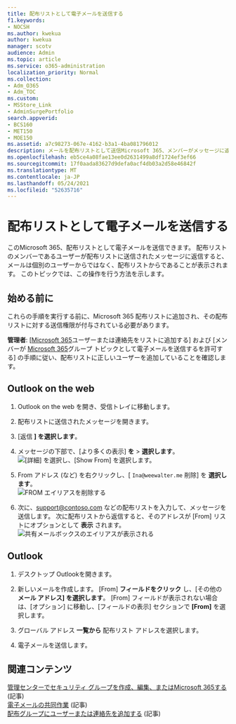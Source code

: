 ```yaml
---
title: 配布リストとして電子メールを送信する
f1.keywords:
- NOCSH
ms.author: kwekua
author: kwekua
manager: scotv
audience: Admin
ms.topic: article
ms.service: o365-administration
localization_priority: Normal
ms.collection:
- Adm_O365
- Adm_TOC
ms.custom:
- MSStore_Link
- AdminSurgePortfolio
search.appverid:
- BCS160
- MET150
- MOE150
ms.assetid: a7c98273-067e-4162-b3a1-4ba081796012
description: メールを配布リストとして送信Microsoft 365、メンバーがメッセージに返信すると、そのメールは配布リストから送信されたと思われる。
ms.openlocfilehash: eb5ce4a08fae13ee0d2631499a8df1724ef3ef66
ms.sourcegitcommit: 17f0aada83627d9defa0acf4db03a2d58e46842f
ms.translationtype: MT
ms.contentlocale: ja-JP
ms.lasthandoff: 05/24/2021
ms.locfileid: "52635716"
---
```

# <a name="send-email-as-a-distribution-list"></a>配布リストとして電子メールを送信する

このMicrosoft 365、配布リストとして電子メールを送信できます。 配布リストのメンバーであるユーザーが配布リストに送信されたメッセージに返信すると、メールは個別のユーザーからではなく、配布リストからであることが表示されます。 このトピックでは、この操作を行う方法を示します。
  
## <a name="before-you-begin"></a>始める前に

これらの手順を実行する前に、Microsoft 365 配布リストに追加され、その配布リストに対する送信権限が付与されている必要があります。
  
 **管理者**: [[Microsoft 365](../email/add-user-or-contact-to-distribution-list.md)ユーザーまたは連絡先をリストに追加する] および [メンバーが [Microsoft 365](../../solutions/allow-members-to-send-as-or-send-on-behalf-of-group.md#allow-members-to-send-email-as-a-group)グループ トピックとして電子メールを送信するを許可する] の手順に従い、配布リストに正しいユーザーを追加していることを確認します。
  
## <a name="outlook-on-the-web"></a>Outlook on the web

1. Outlook on the web を開き、受信トレイに移動します。 
    
2. 配布リストに送信されたメッセージを開きます。 
    
3. [返信 **] を選択します**。 
    
4. メッセージの下部で、[より多くの表示] **を** \> **選択します**。<br/> ![[詳細] を選択し、[Show From] を選択します。](../../media/534f13b7-9f15-48ea-8835-ea2ed1863ece.png)
  
5. From アドレス (など) を右クリックし、[ `Ina@weewalter.me` 削除] を **選択します**。<br/> ![FROM エイリアスを削除する](../../media/9b8d8e8f-dc46-499c-89bd-0a480603bf1f.png)
  
6. 次に、support@contoso.com などの配布リストを入力して、メッセージを送信します。 次に配布リストから返信すると、そのアドレスが [From] リストにオプションとして **表示** されます。<br/>![共有メールボックスのエイリアスが表示される](../../media/f7632a9a-9cab-446c-9e37-23ef50c5b975.png)

## <a name="outlook"></a>Outlook

1. デスクトップ Outlookを開きます。

2. 新しいメールを作成します。 [From] **フィールドをクリック** し、[その他の **メール アドレス] を選択します**。 [From] フィールドが表示されない場合は、[オプション] に移動し、[フィールドの表示] セクションで **[From]** を選択します。

3. グローバル アドレス **一覧から** 配布リスト アドレスを選択します。

4. 電子メールを送信します。

## <a name="related-content"></a>関連コンテンツ

[管理センターでセキュリティ グループを作成、編集、またはMicrosoft 365する](../email/create-edit-or-delete-a-security-group.md)(記事)\
[電子メールの共同作業](../email/email-collaboration.md) (記事)\
[配布グループにユーザーまたは連絡先を追加する](../email/add-user-or-contact-to-distribution-list.md) (記事)